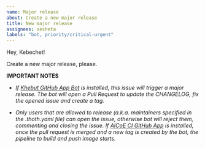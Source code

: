 ```yaml
---
name: Major release
about: Create a new major release
title: New major release
assignees: sesheta
labels: "bot, priority/critical-urgent"
---
```


Hey, Kebechet!

Create a new major release, please.


**IMPORTANT NOTES**

- _If [Khebut GitHub App Bot](https://github.com/apps/khebhut) is installed, this issue will trigger a major release. The bot will open a Pull Request to update the CHANGELOG, fix the opened issue and create a tag._

- _Only users that are allowed to release (a.k.a. maintainers specified in the .thoth.yaml file) can open the issue, otherwise bot will reject them, commenting and closing the issue. If [AICoE CI GitHub App](https://github.com/apps/aicoe-ci) is installed, once the pull request is merged and a new tag is created by the bot, the pipeline to build and push image starts._
